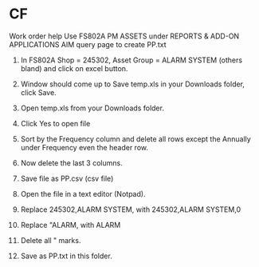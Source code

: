 # CF
Work order help
Use FS802A PM ASSETS under REPORTS & ADD-ON APPLICATIONS AIM query page to create PP.txt

1. In FS802A Shop = 245302, Asset Group = ALARM SYSTEM (others bland) and click on excel button.

2. Window should come up to Save temp.xls in your Downloads folder, click Save.

3. Open temp.xls from your Downloads folder.

4. Click Yes to open file

5. Sort by the Frequency column and delete all rows except the Annually under Frequency even the header row.

6. Now delete the last 3 columns.

7. Save file as PP.csv (csv file)

8. Open the file in a text editor (Notpad).

9. Replace 245302,ALARM SYSTEM, with 245302,ALARM SYSTEM,0

10. Replace "ALARM, with ALARM

11. Delete all " marks.

12. Save as PP.txt in this folder.
